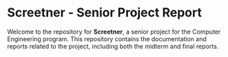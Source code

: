 # Screetner - Senior Project Report

Welcome to the repository for **Screetner**, a senior project for the Computer Engineering program. This repository contains the documentation and reports related to the project, including both the midterm and final reports.
